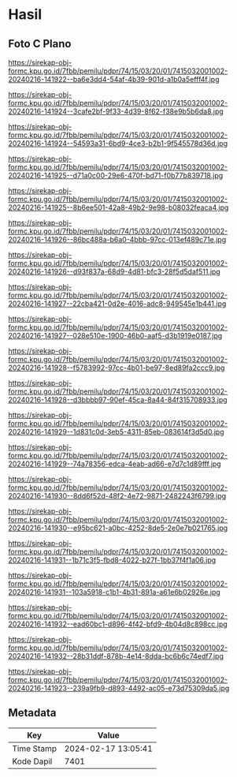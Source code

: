 # Hasil

## Foto C Plano

https://sirekap-obj-formc.kpu.go.id/7fbb/pemilu/pdpr/74/15/03/20/01/7415032001002-20240216-141922--ba6e3dd4-54af-4b39-901d-a1b0a5efff4f.jpg

https://sirekap-obj-formc.kpu.go.id/7fbb/pemilu/pdpr/74/15/03/20/01/7415032001002-20240216-141924--3cafe2bf-9f33-4d39-8f62-f38e9b5b6da8.jpg

https://sirekap-obj-formc.kpu.go.id/7fbb/pemilu/pdpr/74/15/03/20/01/7415032001002-20240216-141924--54593a31-6bd9-4ce3-b2b1-9f545578d36d.jpg

https://sirekap-obj-formc.kpu.go.id/7fbb/pemilu/pdpr/74/15/03/20/01/7415032001002-20240216-141925--d71a0c00-29e6-470f-bd71-f0b77b839718.jpg

https://sirekap-obj-formc.kpu.go.id/7fbb/pemilu/pdpr/74/15/03/20/01/7415032001002-20240216-141925--8b6ee501-42a8-49b2-9e98-b08032feaca4.jpg

https://sirekap-obj-formc.kpu.go.id/7fbb/pemilu/pdpr/74/15/03/20/01/7415032001002-20240216-141926--86bc488a-b6a0-4bbb-97cc-013ef489c71e.jpg

https://sirekap-obj-formc.kpu.go.id/7fbb/pemilu/pdpr/74/15/03/20/01/7415032001002-20240216-141926--d93f837a-68d9-4d81-bfc3-28f5d5daf511.jpg

https://sirekap-obj-formc.kpu.go.id/7fbb/pemilu/pdpr/74/15/03/20/01/7415032001002-20240216-141927--22cba421-0d2e-4016-adc8-949545e1b441.jpg

https://sirekap-obj-formc.kpu.go.id/7fbb/pemilu/pdpr/74/15/03/20/01/7415032001002-20240216-141927--028e510e-1900-46b0-aaf5-d3b1919e0187.jpg

https://sirekap-obj-formc.kpu.go.id/7fbb/pemilu/pdpr/74/15/03/20/01/7415032001002-20240216-141928--f5783992-97cc-4b01-be97-8ed89fa2ccc9.jpg

https://sirekap-obj-formc.kpu.go.id/7fbb/pemilu/pdpr/74/15/03/20/01/7415032001002-20240216-141928--d3bbbb97-90ef-45ca-8a44-84f315708933.jpg

https://sirekap-obj-formc.kpu.go.id/7fbb/pemilu/pdpr/74/15/03/20/01/7415032001002-20240216-141929--1d831c0d-3eb5-4311-85eb-083614f3d5d0.jpg

https://sirekap-obj-formc.kpu.go.id/7fbb/pemilu/pdpr/74/15/03/20/01/7415032001002-20240216-141929--74a78356-edca-4eab-ad66-e7d7c1d89fff.jpg

https://sirekap-obj-formc.kpu.go.id/7fbb/pemilu/pdpr/74/15/03/20/01/7415032001002-20240216-141930--8dd6f52d-48f2-4e72-9871-2482243f6799.jpg

https://sirekap-obj-formc.kpu.go.id/7fbb/pemilu/pdpr/74/15/03/20/01/7415032001002-20240216-141930--e95bc621-a0bc-4252-8de5-2e0e7b021765.jpg

https://sirekap-obj-formc.kpu.go.id/7fbb/pemilu/pdpr/74/15/03/20/01/7415032001002-20240216-141931--1b71c3f5-fbd8-4022-b27f-1bb37f4f1a06.jpg

https://sirekap-obj-formc.kpu.go.id/7fbb/pemilu/pdpr/74/15/03/20/01/7415032001002-20240216-141931--103a5918-c1b1-4b31-891a-a61e6b02926e.jpg

https://sirekap-obj-formc.kpu.go.id/7fbb/pemilu/pdpr/74/15/03/20/01/7415032001002-20240216-141932--ead60bc1-d896-4f42-bfd9-4b04d8c898cc.jpg

https://sirekap-obj-formc.kpu.go.id/7fbb/pemilu/pdpr/74/15/03/20/01/7415032001002-20240216-141932--28b31ddf-878b-4e14-8dda-bc6b6c74edf7.jpg

https://sirekap-obj-formc.kpu.go.id/7fbb/pemilu/pdpr/74/15/03/20/01/7415032001002-20240216-141923--239a9fb9-d893-4492-ac05-e73d75309da5.jpg


## Metadata

| Key        | Value               |
| ---------- | ------------------- |
| Time Stamp | 2024-02-17 13:05:41 |
| Kode Dapil | 7401                |



